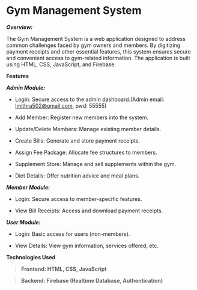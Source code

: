  # Gym Management System

***Overview:***

The Gym Management System is a web application designed to address common challenges faced by gym owners and members. By digitizing payment receipts and other essential features, this system ensures secure and convenient access to gym-related information. The application is built using HTML, CSS, JavaScript, and Firebase.

**Features**

***Admin Module:***

* Login: Secure access to the admin dashboard.(Admin email: lmithra502@gmail.com, pwd: 55555)

* Add Member: Register new members into the system.

* Update/Delete Members: Manage existing member details.

* Create Bills: Generate and store payment receipts.

* Assign Fee Package: Allocate fee structures to members.

* Supplement Store: Manage and sell supplements within the gym.

* Diet Details: Offer nutrition advice and meal plans.

***Member Module:***

* Login: Secure access to member-specific features.

* View Bill Receipts: Access and download payment receipts.

***User Module:***

* Login: Basic access for users (non-members).

* View Details: View gym information, services offered, etc.

**Technologies Used**

> **Frontend: HTML, CSS, JavaScript**

> **Backend: Firebase (Realtime Database, Authentication)**
